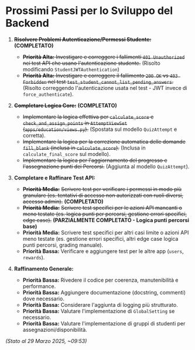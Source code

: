 # Prossimi Passi per lo Sviluppo del Backend

1.  **~~Risolvere Problemi Autenticazione/Permessi Studente:~~** **(COMPLETATO)**
    *   ~~**Priorità Alta:** Investigare e correggere i fallimenti `401 Unauthorized` nei test API che usano l'autenticazione studente.~~ (Risolto modificando `StudentJWTAuthentication`)
    *   ~~**Priorità Alta:** Investigare e correggere il fallimento `200 OK` vs `403 Forbidden` nel test `test_student_cannot_list_pending_answers`.~~ (Risolto correggendo l'autenticazione usata nel test - JWT invece di `force_authenticate`).

2.  **~~Completare Logica Core:~~** **(COMPLETATO)**
    *   ~~Implementare la logica effettiva per `calculate_score` e `check_and_assign_points` in `AttemptViewSet` (`apps/education/views.py`).~~ (Spostata sul modello `QuizAttempt` e corretta).
    *   ~~Implementare la logica per la correzione automatica delle domande `fill_blank` (inclusa in `calculate_score`).~~ (Inclusa in `calculate_final_score` sul modello).
    *   ~~Implementare la logica per l'aggiornamento del progresso e l'assegnazione punti dei Percorsi.~~ (Aggiunta al modello `QuizAttempt`).

3.  **Completare e Raffinare Test API:**
    *   **~~Priorità Media:~~** ~~Scrivere test per verificare i permessi in modo più granulare (es. tentativi di accesso non autorizzati con ruoli diversi, accesso admin).~~ **(COMPLETATO)**
    *   **~~Priorità Media:~~** ~~Scrivere test specifici per le azioni API mancanti o meno testate (es. logica punti per percorsi, gestione errori specifici, edge case).~~ **(PARZIALMENTE COMPLETATO - Logica punti percorsi base)**
    *   **Priorità Media:** Scrivere test specifici per altri casi limite o azioni API meno testate (es. gestione errori specifici, altri edge case logica punti percorsi, grading manuale).
    *   **Priorità Bassa:** Verificare e aggiungere test per le altre app (`users`, `rewards`).

4.  **Raffinamento Generale:**
    *   **Priorità Bassa:** Rivedere il codice per coerenza, manutenibilità e performance.
    *   **Priorità Bassa:** Aggiungere documentazione (docstring, commenti) dove necessario.
    *   **Priorità Bassa:** Considerare l'aggiunta di logging più strutturato.
    *   **Priorità Bassa:** Valutare l'implementazione di `GlobalSetting` se necessario.
    *   **Priorità Bassa:** Valutare l'implementazione di gruppi di studenti per assegnazioni/disponibilità.

*(Stato al 29 Marzo 2025, ~09:53)*